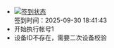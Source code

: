 - [![签到状态](https://github.com/p7wm/Cloud189-Actions/actions/workflows/main.yml/badge.svg?branch=main)](https://github.com/p7wm/Cloud189-Actions/actions/workflows/main.yml) <br> 签到时间：2025-09-30 18:41:43
- 开始执行帐号1
- 设备ID不存在，需要二次设备校验
